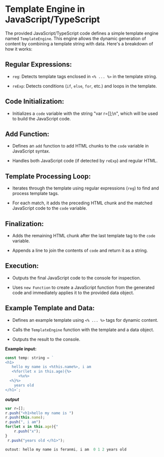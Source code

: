 # Template Engine in JavaScript/TypeScript

The provided JavaScript/TypeScript code defines a simple template engine named `TemplateEngine`. This engine allows the dynamic generation of content by combining a template string with data. Here's a breakdown of how it works:

## Regular Expressions:

- `reg`: Detects template tags enclosed in `<% ... %>` in the template string.

- `reExp`: Detects conditions (`if`, `else`, `for`, etc.) and loops in the template.

## Code Initialization:

- Initializes a `code` variable with the string "var r=[];\n", which will be used to build the JavaScript code.

## Add Function:

- Defines an `add` function to add HTML chunks to the `code` variable in JavaScript syntax.

- Handles both JavaScript code (if detected by `reExp`) and regular HTML.

## Template Processing Loop:

- Iterates through the template using regular expressions (`reg`) to find and process template tags.

- For each match, it adds the preceding HTML chunk and the matched JavaScript code to the `code` variable.

## Finalization:

- Adds the remaining HTML chunk after the last template tag to the `code` variable.

- Appends a line to join the contents of `code` and return it as a string.

## Execution:

- Outputs the final JavaScript code to the console for inspection.

- Uses `new Function` to create a JavaScript function from the generated code and immediately applies it to the provided data object.

## Example Template and Data:

- Defines an example template using `<% ... %>` tags for dynamic content.

- Calls the `TemplateEngine` function with the template and a data object.

- Outputs the result to the console.

**Example input:**
```javascript
const temp: string = `
<h1>
   hello my name is <%this.name%>, i am
   <%for(let x in this.age){%>
      <%x%>
  <%}%>
    years old
</h1>`;
```
***output***
```javascript
var r=[];
r.push("<h1>hello my name is ") 
r.push(this.name);
r.push(", i am")
for(let x in this.age){"
    r.push("x");
}
 r.push("years old </h1>");

outout: hello my name is feranmi, i am  0 1 2 years old
